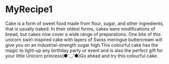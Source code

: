 # MyRecipe1

Cake is a form of sweet food made from flour, sugar, and other ingredients, that is usually baked. In their oldest forms, cakes were modifications of bread, but cakes now cover a wide range of preparations. One bite of this unicorn swirl-inspired cake with layers of Swiss meringue buttercream will give you on an industrial-strength sugar high.This colourful cake has the magic to light-up any birthday party or event and is also the perfect gift for your little Unicorn princess(●'◡'●)Go ahead and try this colourful cake. 
